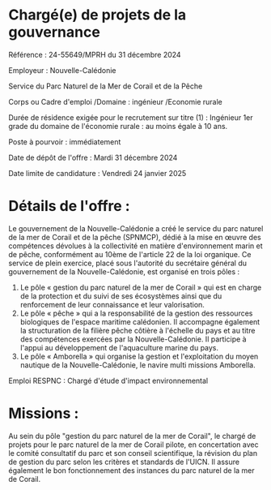 # Chargé(e) de projets de la gouvernance

Référence : 24-55649/MPRH du 31 décembre 2024

Employeur : Nouvelle-Calédonie

Service du Parc Naturel de la Mer de Corail et de la Pêche

Corps ou Cadre d'emploi /Domaine : ingénieur /Economie rurale

Durée de résidence exigée pour le recrutement sur titre (1) : Ingénieur 1er grade du domaine de l'économie rurale : au moins égale à 10 ans.

Poste à pourvoir : immédiatement

Date de dépôt de l'offre : Mardi 31 décembre 2024

Date limite de candidature : Vendredi 24 janvier 2025

# Détails de l'offre :

Le gouvernement de la Nouvelle-Calédonie a créé le service du parc naturel de la mer de Corail et de la pêche (SPNMCP), dédié à la mise en œuvre des compétences dévolues à la collectivité en matière d'environnement marin et de pêche, conformément au 10ème de l'article 22 de la loi organique. Ce service de plein exercice, placé sous l'autorité du secrétaire général du gouvernement de la Nouvelle-Calédonie, est organisé en trois pôles :

1. Le pôle « gestion du parc naturel de la mer de Corail » qui est en charge de la protection et du suivi de ses écosystèmes ainsi que du renforcement de leur connaissance et leur valorisation.
2. Le pôle « pêche » qui a la responsabilité de la gestion des ressources biologiques de l'espace maritime calédonien. Il accompagne également la structuration de la filière pêche côtière à l'échelle du pays et au titre des compétences exercées par la Nouvelle-Calédonie. Il participe à l'appui au développement de l'aquaculture marine du pays.
3. Le pôle « Amborella » qui organise la gestion et l'exploitation du moyen nautique de la Nouvelle-Calédonie, le navire multi missions Amborella.

Emploi RESPNC : Chargé d'étude d'impact environnemental

# Missions :

Au sein du pôle "gestion du parc naturel de la mer de Corail", le chargé de projets pour le parc naturel de la mer de Corail pilote, en concertation avec le comité consultatif du parc et son conseil scientifique, la révision du plan de gestion du parc selon les critères et standards de l'UICN. Il assure également le bon fonctionnement des instances du parc naturel de la mer de Corail.